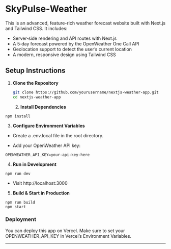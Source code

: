 # SkyPulse-Weather

This is an advanced, feature-rich weather forecast website built with Next.js and Tailwind CSS. It includes:
- Server‑side rendering and API routes with Next.js
- A 5‑day forecast powered by the OpenWeather One Call API
- Geolocation support to detect the user’s current location
- A modern, responsive design using Tailwind CSS

## Setup Instructions

1. **Clone the Repository**
   ```bash
   git clone https://github.com/yourusername/nextjs-weather-app.git
   cd nextjs-weather-app
   ```
   2. **Install Dependencies**

```
npm install
```

3. **Configure Environment Variables**

- Create a .env.local file in the root directory.

- Add your OpenWeather API key:

```
OPENWEATHER_API_KEY=your-api-key-here
```

4. **Run in Development**

```
npm run dev
```

- Visit http://localhost:3000


5. **Build & Start in Production**

```
npm run build
npm start
```

### Deployment

You can deploy this app on Vercel. Make sure to set your OPENWEATHER_API_KEY in Vercel’s Environment Variables.

---
